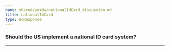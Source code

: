 ```yaml
---
name: shared/yesNo/nationalIdCard_discussion.md
title: nationalIdCard
type: noResponse
---
```


### Should the US implement a national ID card system?

---

